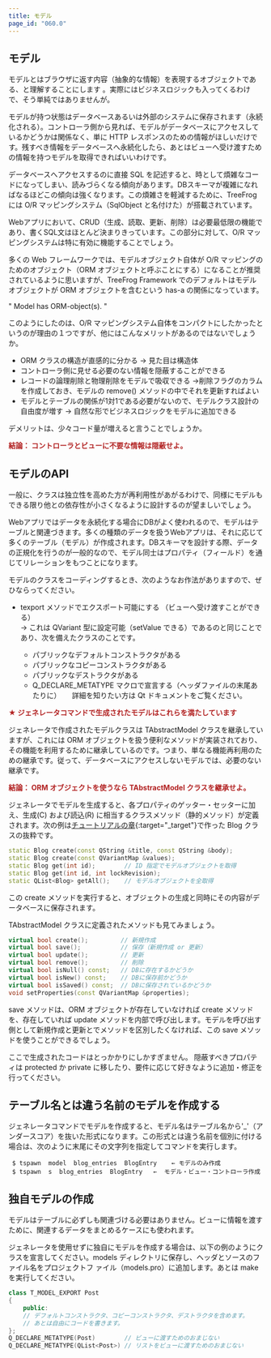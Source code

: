 ```yaml
---
title: モデル
page_id: "060.0"
---
```


## モデル

モデルとはブラウザに返す内容（抽象的な情報）を表現するオブジェクトである、と理解することにします 。実際にはビジネスロジックも入ってくるわけで、そう単純ではありませんが。
 
モデルが持つ状態はデータベースあるいは外部のシステムに保存されます（永続化される）。コントローラ側から見れば、モデルがデータベースにアクセスしているかどうかは関係なく、単に HTTP レスポンスのための情報がほしいだけです。残すべき情報をデータベースへ永続化したら、あとはビューへ受け渡すための情報を持つモデルを取得できればいいわけです。

データベースへアクセスするのに直接 SQL を記述すると、時として煩雑なコードになってしまい、読みづらくなる傾向があります。DBスキーマが複雑になればなるほどこの傾向は強くなります。この煩雑さを軽減するために、TreeFrog には O/R マッピングシステム（SqlObject と名付けた）が搭載されています。

Webアプリにおいて、CRUD（生成、読取、更新、削除）は必要最低限の機能であり、書くSQL文はほとんど決まりきっています。この部分に対して、O/R マッピングシステムは特に有効に機能することでしょう。

多くの Web フレームワークでは、モデルオブジェクト自体が O/R マッピングのためのオブジェクト（ORM オブジェクトと呼ぶことにする）になることが推奨されているように思いますが、TreeFrog Framework でのデフォルトはモデルオブジェクトが ORM オブジェクトを含むという has-a の関係になっています。
 
   " Model has ORM-object(s). "

このようにしたのは、O/R マッピングシステム自体をコンパクトにしたかったというのが理由の１つですが、他にはこんなメリットがあるのではないでしょうか。

* ORM クラスの構造が直感的に分かる  → 見た目は構造体
* コントローラ側に見せる必要のない情報を隠蔽することができる
* レコードの論理削除と物理削除をモデルで吸収できる
 →削除フラグのカラムを作成しておき、モデルの remove() メソッドの中でそれを更新すればよい
* モデルとテーブルの関係が1対1である必要がないので、モデルクラス設計の自由度が増す
 → 自然な形でビジネスロジックをモデルに追加できる
 
デメリットは、少々コード量が増えると言うことでしょうか。

<span style="color: #b22222">**結論： コントローラとビューに不要な情報は隠蔽せよ。** </span>

## モデルのAPI

一般に、クラスは独立性を高めた方が再利用性があがるわけで、同様にモデルもできる限り他との依存性が小さくなるように設計するのが望ましいでしょう。

Webアプリではデータを永続化する場合にDBがよく使われるので、モデルはテーブルと関連づきます。多くの種類のデータを扱うWebアプリは、それに応じて多くのテーブル（モデル）が作成されます。DBスキーマを設計する際、データの正規化を行うのが一般的なので、モデル同士はプロパティ（フィールド）を通じてリレーションをもつことになります。

モデルのクラスをコーディングするとき、次のようなお作法がありますので、ぜひならってください。

* texport メソッドでエクスポート可能にする （ビューへ受け渡すことができる）<br>→ これは QVariant 型に設定可能（setValue できる）であるのと同じことであり、次を備えたクラスのことです。

   - パブリックなデフォルトコンストラクタがある
   - パブリックなコピーコンストラクタがある
   - パブリックなデストラクタがある
   - Q_DECLARE_METATYPE マクロで宣言する（ヘッダファイルの末尾あたりに）
　
   詳細を知りたい方は Qt ドキュメントをご覧ください。

<span style="color: #b22222">**★ ジェネレータコマンドで生成されたモデルはこれらを満たしています**</span>
  
ジェネレータで作成されたモデルクラスは TAbstractModel クラスを継承していますが、これには ORM オブジェクトを扱う便利なメソッドが実装されており、その機能を利用するために継承しているのです。つまり、単なる機能再利用のための継承です。従って、データベースにアクセスしないモデルでは、必要のない継承です。

<span style="color: #b22222">**結論：  ORM オブジェクトを使うなら TAbstractModel クラスを継承せよ。** </span>

ジェネレータでモデルを生成すると、各プロパティのゲッター・セッターに加え、生成(C) および読込(R) に相当するクラスメソッド（静的メソッド）が定義されます。次の例は[チュートリアルの章](/user-guide/jp/tutorial/index.html){:target="_target"}で作った Blog クラスの抜粋です。

```c++
static Blog create(const QString &title, const QString &body);
static Blog create(const QVariantMap &values);
static Blog get(int id);        // ID 指定でモデルオブジェクトを取得
static Blog get(int id, int lockRevision); 
static QList<Blog> getAll();    // モデルオブジェクトを全取得
```

この create メソッドを実行すると、オブジェクトの生成と同時にその内容がデータベースに保存されます。

TAbstractModel クラスに定義されたメソッドも見てみましょう。

```c++
virtual bool create();         // 新規作成
virtual bool save();           // 保存（新規作成 or 更新）
virtual bool update();         // 更新
virtual bool remove();         // 削除
virtual bool isNull() const;   // DBに存在するかどうか
virtual bool isNew() const;    // DBに保存前かどうか
virtual bool isSaved() const;  // DBに保存されているかどうか
void setProperties(const QVariantMap &properties);
```

save メソッドは、ORM オブジェクトが存在していなければ create メソッドを、存在していれば update メソッドを内部で呼び出します。モデルを呼び出す側として新規作成と更新とでメソッドを区別したくなければ、この save メソッドを使うことができるでしょう。

ここで生成されたコードはとっかかりにしかすぎません。 隠蔽すべきプロパティは protected か private に移したり、要件に応じて好きなように追加・修正を行ってください。

## テーブル名とは違う名前のモデルを作成する

ジェネレータコマンドでモデルを作成すると、モデル名はテーブル名から'_'（アンダースコア）を抜いた形式になります。この形式とは違う名前を個別に付ける場合は、次のように末尾にその文字列を指定してコマンドを実行します。

```
 $ tspawn  model  blog_entries  BlogEntry    ← モデルのみ作成
 $ tspawn  s  blog_entries  BlogEntry   ←  モデル・ビュー・コントローラ作成
```

## 独自モデルの作成

モデルはテーブルに必ずしも関連づける必要はありません。ビューに情報を渡すために、関連するデータをまとめるケースにも使われます。

ジェネレータを使用せずに独自にモデルを作成する場合は、以下の例のようにクラスを宣言してください。models ディレクトリに保存し、ヘッダとソースのファイル名をプロジェクトフ ァイル（models.pro）に追加します。あとは make を実行してください。

```c++
class T_MODEL_EXPORT Post
{
    public:
    // デフォルトコンストラクタ、コピーコンストラクタ、デストラクタを含めます。
    // あとは自由にコードを書きます。
};
Q_DECLARE_METATYPE(Post)        // ビューに渡すためのおまじない
Q_DECLARE_METATYPE(QList<Post>) // リストをビューに渡すためのおまじない
```